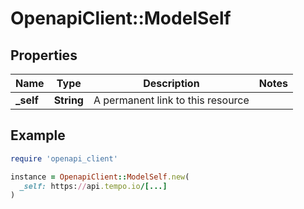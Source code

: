 # OpenapiClient::ModelSelf

## Properties

| Name | Type | Description | Notes |
| ---- | ---- | ----------- | ----- |
| **_self** | **String** | A permanent link to this resource |  |

## Example

```ruby
require 'openapi_client'

instance = OpenapiClient::ModelSelf.new(
  _self: https://api.tempo.io/[...]
)
```

